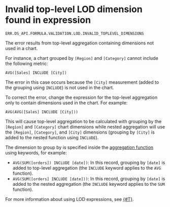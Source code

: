 # Invalid top-level LOD dimension found in expression

`ERR.DS_API.FORMULA.VALIDATION.LOD.INVALID_TOPLEVEL_DIMENSIONS`

The error results from top-level aggregation containing dimensions not used in a chart.

For instance, a chart grouped by `[Region]` and `[Category]` cannot include the following metric:

```
AVG([Sales] INCLUDE [City])
```

The error in this case occurs because the `[City]` measurement (added to the grouping using `INCLUDE`) is not used in the chart.

To correct the error, change the expression for the top-level aggregation only to contain dimensions used in the chart. For example:

```
AVG(AVG([Sales] INCLUDE [City]))
```

This will cause top-level aggregation to be calculated with grouping by the `[Region]` and `[Category]` chart dimensions while nested aggregation will use the `[Region]`, `[Category]`, and `[City]` dimensions (grouping by `[City]` is added to the nested function using `INCLUDE`).

The dimension to group by is specified inside the [aggregation function](../../function-ref/aggregation-functions.md#syntax) using keywords, for example:

* `AVG(SUM([orders]) INCLUDE [date])`: In this record, grouping by `[date]` is added to top-level aggregation (the `INCLUDE` keyword applies to the `AVG` function).
* `AVG(SUM([orders] INCLUDE [date]))`: In this record, grouping by `[date]` is added to the nested aggregation (the `INCLUDE` keyword applies to the `SUM` function).

For more information about using LOD expressions, see [{#T}](../../concepts/lod-aggregation.md).

